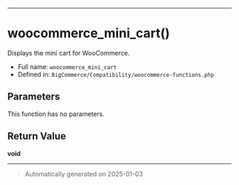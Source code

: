 ***

# woocommerce_mini_cart()

Displays the mini cart for WooCommerce.




* Full name: `woocommerce_mini_cart`
* Defined in: `BigCommerce/Compatibility/woocommerce-functions.php`

## Parameters

This function has no parameters.

## Return Value

**void**



***
> Automatically generated on 2025-01-03
